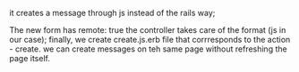 <!-- Create method -->

it creates a message through js instead of the rails way;

The new form has remote: true
the controller takes care of the format (js in our case);
finally, we create create.js.erb file that corrresponds to the action - create.
we can create messages on teh same page without refreshing the 
page itself.

<!-- Delete method -->


